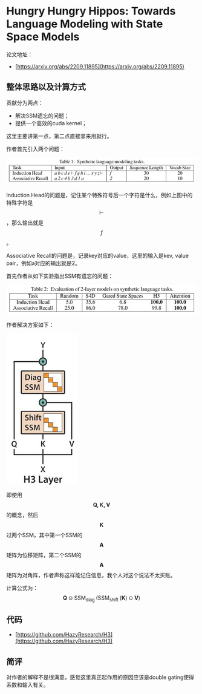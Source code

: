 # Hungry Hungry Hippos: Towards Language Modeling with State Space Models

论文地址：

- [https://arxiv.org/abs/2209.11895](https://arxiv.org/abs/2209.11895)



## 整体思路以及计算方式

贡献分为两点：

- 解决SSM遗忘的问题；
- 提供一个高效的cuda kernel；

这里主要讲第一点，第二点直接拿来用就行。

作者首先引入两个问题：

![](../.Photo/StateSpace/02.jpg)

Induction Head的问题是，记住某个特殊符号后一个字符是什么，例如上图中的特殊字符是$$\vdash$$，那么输出就是$$f$$。

Associative Recall的问题是，记录key对应的value，这里的输入是kev, value pair，例如a对应的输出就是2。

首先作者从如下实验指出SSM有遗忘的问题：

![](../.Photo/StateSpace/03.jpg)

作者解决方案如下：

![](../.Photo/StateSpace/04.jpg)

即使用$$\mathbf{Q, K, V}$$的概念，然后$$\mathbf{K}$$过两个SSM，其中第一个SSM的$$\mathbf A$$矩阵为位移矩阵，第二个SSM的$$\mathbf A$$矩阵为对角阵，作者声称这样能记住信息，我个人对这个说法不太买账。

计算公式为：
$$
\mathbf{Q} \odot \mathrm{SSM}_{\text {diag }}\left(\mathrm{SSM}_{\text {shift }}(\mathbf{K}) \odot \mathbf{V}\right)
$$


## 代码

- [https://github.com/HazyResearch/H3](https://github.com/HazyResearch/H3)



## 简评

对作者的解释不是很满意，感觉这里真正起作用的原因应该是double gating使得系数和输入有关。